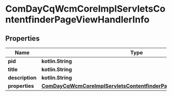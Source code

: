 
# ComDayCqWcmCoreImplServletsContentfinderPageViewHandlerInfo

## Properties
Name | Type | Description | Notes
------------ | ------------- | ------------- | -------------
**pid** | **kotlin.String** |  |  [optional]
**title** | **kotlin.String** |  |  [optional]
**description** | **kotlin.String** |  |  [optional]
**properties** | [**ComDayCqWcmCoreImplServletsContentfinderPageViewHandlerProperties**](ComDayCqWcmCoreImplServletsContentfinderPageViewHandlerProperties.md) |  |  [optional]



